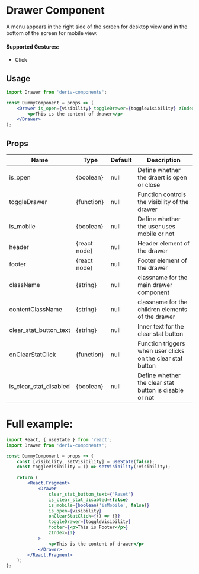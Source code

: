 # Drawer Component

A menu appears in the right side of the screen for desktop view and in the bottom of the screen for mobile view.

#### Supported Gestures:

-   Click

## Usage

```jsx
import Drawer from 'deriv-components';

const DummyComponent = props => (
    <Drawer is_open={visibility} toggleDrawer={toggleVisibility} zIndex={1}>
        <p>This is the content of drawer</p>
    </Drawer>
);
```

## Props

| Name                   | Type         | Default | Description                                                 |
| ---------------------- | ------------ | ------- | ----------------------------------------------------------- |
| is_open                | {boolean}    | null    | Define whether the draert is open or close                  |
| toggleDrawer           | {function}   | null    | Function controls the visibility of the drawer              |
| is_mobile              | {boolean}    | null    | Define whether the user uses mobile or not                  |
| header                 | {react node} | null    | Header element of the drawer                                |
| footer                 | {react node} | null    | Footer element of the drawer                                |
| className              | {string}     | null    | classname for the main drawer component                     |
| contentClassName       | {string}     | null    | classname for the children elements of the drawer           |
| clear_stat_button_text | {string}     | null    | Inner text for the clear stat button                        |
| onClearStatClick       | {function}   | null    | Function triggers when user clicks on the clear stat button |
| is_clear_stat_disabled | {boolean}    | null    | Define whether the clear stat button is disable or not      |

# Full example:

```jsx
import React, { useState } from 'react';
import Drawer from 'deriv-components';

const DummyComponent = props => {
    const [visibility, setVisibility] = useState(false);
    const toggleVisibility = () => setVisibility(!visibility);

    return (
        <React.Fragment>
            <Drawer
                clear_stat_button_text={'Reset'}
                is_clear_stat_disabled={false}
                is_mobile={boolean('isMobile', false)}
                is_open={visibility}
                onClearStatClick={() => {}}
                toggleDrawer={toggleVisibility}
                footer={<p>This is Footer</p>}
                zIndex={1}
            >
                <p>This is the content of drawer</p>
            </Drawer>
        </React.Fragment>
    );
};
```
